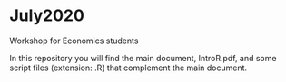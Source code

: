 # July2020
Workshop for Economics students

In this repository you will find the main document, IntroR.pdf, and some script files (extension: .R) that complement the main document. 

